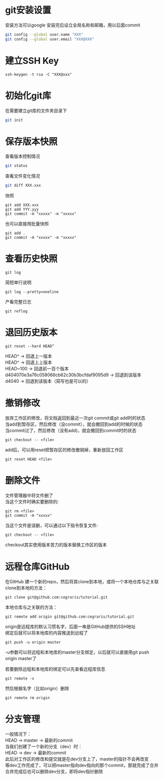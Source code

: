 # git安装设置
安装方法可以google
安装完后设立全局名称和邮箱，用以后面commit
```bash
git config --global user.name "XXX"
git config --global user.email "XXX@XXX"
```

# 建立SSH Key
```
ssh-keygen -t rsa -C "XXX@xxx"
```

# 初始化git库
在需要建立git库的文件夹目录下
```bash
git init
```
# 保存版本快照
查看版本控制情况
```bash
git status
```
查看文件变化情况
```bash
git diff XXX.xxx
```
快照
```
git add XXX.xxx
git add YYY.yyy
git commit -m "xxxxx" -m "xxxxx"
```
也可以直接用批量快照
```
git add .
git commit -m "xxxxx" -m "xxxxx"
```

# 查看历史快照
```
git log
```
简短单行说明
```
git log --pretty=oneline
```
产看完整日志
```
git reflog
```

# 退回历史版本
```
git reset --hard HEAD^
```
HEAD^ -> 回退上一版本 </br>
HEAD^ -> 回退上上版本 </br>
HEAD~100 -> 回退前一百个版本 </br>
d404070e3a76c058066cb62c30b3bcfdaf9095d9 -> 回退到该版本 </br>
d4040 -> 回退到该版本（简写也是可以的） </br>

# 撤销修改
放弃工作区的修改，将文档返回到最近一次git commit或git add时的状态 <br/>
当add到暂存区，然后修改（没commit），就会撤回到add的时候的状态<br/>
当commit过了，然后修改（没有add)，就会撤回到commit时的状态<br/>
```
git checkout -- <file>
```
add后，可以用reset把暂存区的修改撤销掉，重新放回工作区
```
git reset HEAD <file>
```

# 删除文件
文件管理器中将文件删了<br/>
当这个文件时确实要删除的:<br/>
```
git rm <file>
git commit -m "xxxxx"
```
当这个文件是误删，可以通过以下指令恢复文件:<br/>
```
git checkout -- <file>
```
checkout其实使用版本苦力的版本替换工作区的版本

# 远程仓库GitHub
在GitHub 建一个新的repo，然后将其clone到本地，或将一个本地仓库与之关联 <br/>
clone到本地的方法：<br/>
```
git clone git@github.com:cegraris/tutorial.git
```
本地仓库与之关联的方法： <br/>
```
git remote add origin git@github.com:cegraris/tutorial.git
```
origin是远程库的默认习惯名字，后面一串是GitHub提供的SSH地址<br/>
绑定后就可以将本地库的内容推送到远程了
```
git push -u origin master
```
-u参数可以将远程和本地库的master分支绑定，以后就可以直接用git push origin master了<br/>

若要删除远程和本地库的绑定可以先查看远程库信息
```
git remote -v
```
然后根据名字（比如origin）删除
```
git remote rm origin
```

# 分支管理
一般情况下：<br/>
HEAD -> master -> 最新的commit <br/>
当我们创建了一个新的分支（dev）时：<br/>
HEAD -> dev -> 最新的commit <br/>
此后对工作区的修改和提交就是在dev分支上了，master的指针不会再改变<br/>
等dev工作完成了，可以把master指向dev指向的那个commit，那就完成了合并<br/>
合并完成后也可以删除dev分支，即将dev指针删除<br/>